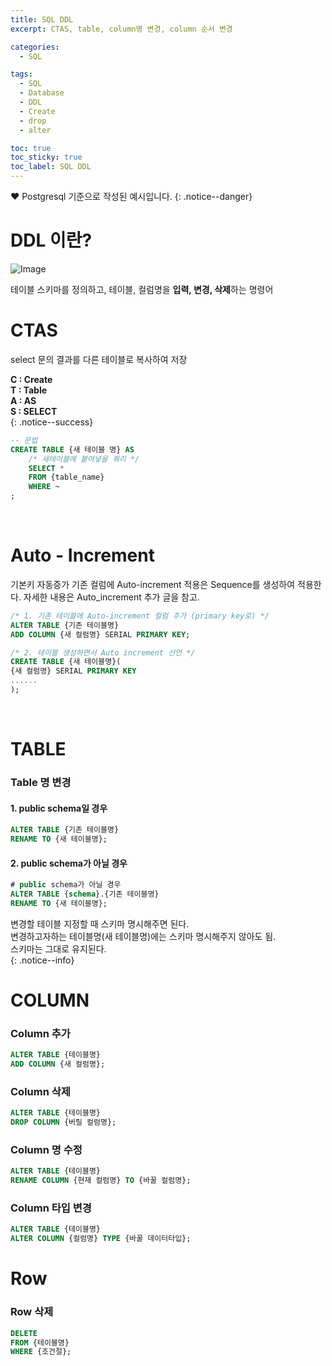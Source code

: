 ```yaml
---
title: SQL DDL
excerpt: CTAS, table, column명 변경, column 순서 변경

categories:
  - SQL

tags:
  - SQL
  - Database
  - DDL
  - Create
  - drop
  - alter

toc: true
toc_sticky: true
toc_label: SQL DDL
---
```


❤️ Postgresql 기준으로 작성된 예시입니다.
{: .notice--danger}

# DDL 이란?
![Image]({{"/assets/images/DDL2.png"|relative_url}})

테이블 스키마를 정의하고, 테이블, 컬럼명을 **입력, 변경, 삭제**하는 명령어

# CTAS
select 문의 결과를 다른 테이블로 복사하여 저장

**C : Create**  <br/>
**T : Table** <br/>
**A : AS** <br/>
**S : SELECT** <br/>
{: .notice--success}

```sql
-- 문법
CREATE TABLE {새 테이블 명} AS
    /* 새테이블에 붙여넣을 쿼리 */
    SELECT *
    FROM {table_name}
    WHERE ~ 
;
```
<br/>

# Auto - Increment
기본키 자동증가
기존 컬럼에 Auto-increment 적용은 Sequence를 생성하여 적용한다.
자세한 내용은 Auto_increment 추가 글을 참고.

```sql
/* 1. 기존 테이블에 Auto-increment 컬럼 추가 (primary key로) */
ALTER TABLE {기존 테이블명} 
ADD COLUMN {새 컬럼명} SERIAL PRIMARY KEY;

/* 2. 테이블 생성하면서 Auto increment 선언 */
CREATE TABLE {새 테이블명}(
{새 컬럼명} SERIAL PRIMARY KEY
......
);
```
<br/>

# TABLE

### Table 명 변경
#### 1. public schema일 경우

```sql
ALTER TABLE {기존 테이블명}
RENAME TO {새 테이블명};
```

#### 2. public schema가 아닐 경우

```sql
# public schema가 아닐 경우
ALTER TABLE {schema}.{기존 테이블명}
RENAME TO {새 테이블명};
```

변경할 테이블 지정할 때 스키마 명시해주면 된다.  
변경하고자하는 테이블명(새 테이블명)에는 스키마 명시해주지 않아도 됨.  
스키마는 그대로 유지된다.  
{: .notice--info}

# COLUMN

### Column 추가

```sql
ALTER TABLE {테이블명}
ADD COLUMN {새 컬럼명};
```

### Column 삭제

```sql
ALTER TABLE {테이블명}
DROP COLUMN {버릴 컬럼명};
```

### Column 명 수정

```sql
ALTER TABLE {테이블명}
RENAME COLUMN {현재 컬럼명} TO {바꿀 컬럼명};
```

### Column 타입 변경

```sql
ALTER TABLE {테이블명}
ALTER COLUMN {컬럼명} TYPE {바꿀 데이터타입};
```

# Row 

### Row 삭제

```sql
DELETE 
FROM {테이블명}
WHERE {조건절};
```